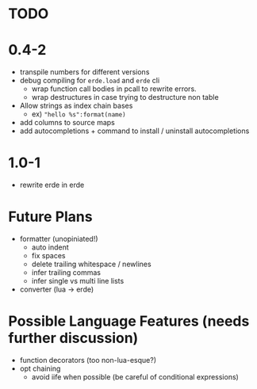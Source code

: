 # TODO

# 0.4-2

- transpile numbers for different versions
- debug compiling for `erde.load` and `erde` cli
  - wrap function call bodies in pcall to rewrite errors.
  - wrap destructures in case trying to destructure non table
- Allow strings as index chain bases
  - ex) `"hello %s":format(name)`
- add columns to source maps
- add autocompletions + command to install / uninstall autocompletions

# 1.0-1

- rewrite erde in erde

# Future Plans

- formatter (unopiniated!)
  - auto indent
  - fix spaces
  - delete trailing whitespace / newlines
  - infer trailing commas
  - infer single vs multi line lists
- converter (lua -> erde)

# Possible Language Features (needs further discussion)
- function decorators (too non-lua-esque?)
- opt chaining
  - avoid iife when possible (be careful of conditional expressions)
